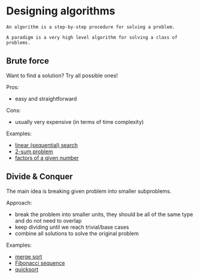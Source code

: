 # Designing algorithms

```
An algorithm is a step-by-step procedure for solving a problem.
```

```
A paradigm is a very high level algorithm for solving a class of problems.
```

## Brute force

Want to find a solution? Try all possible ones!

Pros:
- easy and straightforward

Cons:
- usually very expensive (in terms of time complexity)

Examples:
- [linear (sequential) search](code/linear-search.cpp)
- [2-sum problem](code/2-sum.cpp)
- [factors of a given number](code/number-factors.cpp)

## Divide & Conquer

The main idea is breaking given problem into smaller subproblems.

Approach:
- break the problem into smaller units, they should be all of the same type and do not need
to overlap
- keep dividing until we reach trivial/base cases
- combine all solutions to solve the original problem

Examples:
- [merge sort](code/merge-sort.cpp)
- [Fibonacci sequence](code/fib.cpp)
- [quicksort](code/quicksort.cpp)
